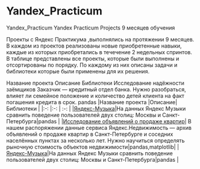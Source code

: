 # Yandex_Practicum
Yandex_Practicum Yandex Practicum Projects 9 месяцев обучения

Проекты с Яндекс Практикума ,выполнялись на протяжении 9 месяцев. В каждом из проектов реализованы новые приобретенные навыки, каждые из которых приобретались в течечение 2 недельных спринтов. В таблице представлены все проекты, которые были выполнены и отсортированы по порядку. По каждому из них  описаны задачи и библиотеки которые были применены для их решения.

Название проекта	Описание	Библиотеки
Исследование надёжности заёмщиков	Заказчик — кредитный отдел банка. Нужно разобраться, влияет ли семейное положение и количество детей клиента на факт погашения кредита в срок.	pandas
|Название проекта |Описание|Библиотеки |
|:-: |:-: | :-: |
|[Яндекс-Музыка](https://github.com/viborku/Yandex_Practicum/blob/main/Музыка%20больших%20городов/Музыка%20больших%20городов%20пф.ipynb)|На данных Яндекс Музыки сравнить поведение пользователей двух столиц: Москвы и Санкт-Петербурга|pandas |
|[Исследование объявлений о продаже квартир](https://github.com/viborku/Yandex_Practicum/blob/main/Исследование%20объявлений%20о%20продаже%20квартир/Исследование%20объявлений%20о%20продаже%20квартир%20пф.ipynb)| В нашем распоряжении данные сервиса Яндекс.Недвижимость — архив объявлений о продаже квартир в Санкт-Петербурге и соседних населённых пунктах за несколько лет. Нужно научиться определять рыночную стоимость объектов недвижимости|pandas,matplotlib|
|[Яндекс-Музыка](https://github.com/viborku/Yandex_Practicum/blob/main/Музыка%20больших%20городов/Музыка%20больших%20городов%20пф.ipynb)|На данных Яндекс Музыки сравнить поведение пользователей двух столиц: Москвы и Санкт-Петербурга|pandas |
